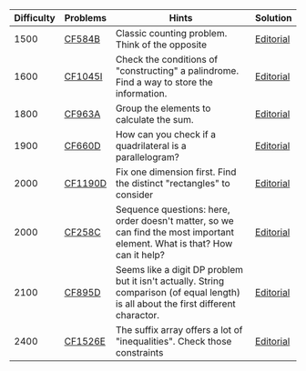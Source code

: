 | Difficulty | Problems | Hints | Solution |
| -------- | -------- | -------- | -------- |
| 1500 | [CF584B](https://codeforces.com/problemset/problem/584/B) | Classic counting problem. Think of the opposite | [Editorial](https://github.com/Yawn-Sean/Daily_CF_Problems/blob/main/daily_problems/2024/03/0302/solution/cf584b.md) |
| 1600 | [CF1045I](https://codeforces.com/problemset/problem/1045/I) | Check the conditions of "constructing" a palindrome. Find a way to store the information. | [Editorial](https://github.com/Yawn-Sean/Daily_CF_Problems/blob/main/daily_problems/2024/03/0329/solution/cf1045i.md) |
| 1800 | [CF963A](https://codeforces.com/problemset/problem/963/A) | Group the elements to calculate the sum. | [Editorial](https://github.com/Yawn-Sean/Daily_CF_Problems/blob/main/daily_problems/2024/03/0325/solution/cf963a.md) |
| 1900 | [CF660D](https://codeforces.com/problemset/problem/660/D) | How can you check if a quadrilateral is a parallelogram? | [Editorial](https://github.com/Yawn-Sean/Daily_CF_Problems/blob/main/daily_problems/2024/03/0315/solution/cf660d.md) |
| 2000 | [CF1190D](https://codeforces.com/problemset/problem/1190/D) | Fix one dimension first. Find the distinct "rectangles" to consider | [Editorial](https://github.com/Yawn-Sean/Daily_CF_Problems/blob/main/daily_problems/2024/03/0305/solution/cf1190d.md) |
| 2000 | [CF258C](https://codeforces.com/problemset/problem/258/C) | Sequence questions: here, order doesn't matter, so we can find the most important element. What is that? How can it help? | [Editorial](https://github.com/Yawn-Sean/Daily_CF_Problems/blob/main/daily_problems/2024/02/0229/solution/cf258c.md) |
| 2100 | [CF895D](https://codeforces.com/problemset/problem/895/D) | Seems like a digit DP problem but it isn't actually. String comparison (of equal length) is all about the first different charactor. | [Editorial](https://github.com/Yawn-Sean/Daily_CF_Problems/blob/main/daily_problems/2024/03/0308/solution/cf895d.md) |
| 2400 | [CF1526E](https://codeforces.com/problemset/problem/1526/E) | The suffix array offers a lot of "inequalities". Check those constraints | [Editorial](https://github.com/Yawn-Sean/Daily_CF_Problems/blob/main/daily_problems/2024/03/0323/solution/cf1526e.md) |